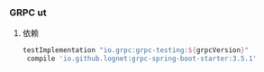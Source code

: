 ### GRPC ut
1. 依赖
    ```groovy
    testImplementation "io.grpc:grpc-testing:${grpcVersion}"
     compile 'io.github.lognet:grpc-spring-boot-starter:3.5.1'
    ```